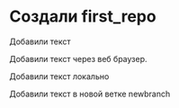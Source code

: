 # Создали first_repo

Добавили текст

Добавили текст через веб браузер.

Добавили текст локально

Добавили текст в новой ветке newbranch